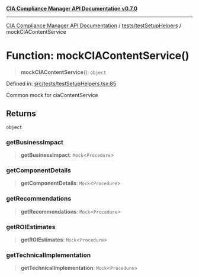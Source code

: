 [**CIA Compliance Manager API Documentation v0.7.0**](../../../README.md)

***

[CIA Compliance Manager API Documentation](../../../modules.md) / [tests/testSetupHelpers](../README.md) / mockCIAContentService

# Function: mockCIAContentService()

> **mockCIAContentService**(): `object`

Defined in: [src/tests/testSetupHelpers.tsx:85](https://github.com/Hack23/cia-compliance-manager/blob/a904e43458f81faf7066f9da9fc149cc9f6e236d/src/tests/testSetupHelpers.tsx#L85)

Common mock for ciaContentService

## Returns

`object`

### getBusinessImpact

> **getBusinessImpact**: `Mock`\<`Procedure`\>

### getComponentDetails

> **getComponentDetails**: `Mock`\<`Procedure`\>

### getRecommendations

> **getRecommendations**: `Mock`\<`Procedure`\>

### getROIEstimates

> **getROIEstimates**: `Mock`\<`Procedure`\>

### getTechnicalImplementation

> **getTechnicalImplementation**: `Mock`\<`Procedure`\>
